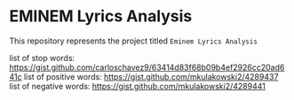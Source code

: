 # EMINEM Lyrics Analysis
This repository represents the project titled `Eminem Lyrics Analysis`

list of stop words: https://gist.github.com/carloschavez9/63414d83f68b09b4ef2926cc20ad641c
list of positive words: https://gist.github.com/mkulakowski2/4289437
list of negative words: https://gist.github.com/mkulakowski2/4289441
